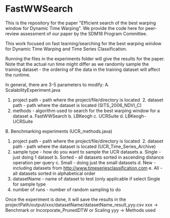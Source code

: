 # FastWWSearch
This is the repository for the paper "Efficient search of the best warping window for Dynamic Time Warping".
We provide the code here for peer-review assessment of our paper by the SDM18 Program Committee.

This work focused on fast learning/searching for the best warping window for Dynamic Time Warping and Time Series Classification. 

Running the files in the experiments folder will give the results for the paper. Note that the actual run time might differ as we randomly sample the training dataset - the ordering of the data in the training dataset will affect the runtime.

In general, there are 3-5 parameters to modify:
A. ScalabilityExperiment.java
  1. project path - path where the project/file/directory is located
  2. dataset path - path where the dataset is located (SITS_2006_NDVI_C)
  3. methods - algorithm used to search for the best warping window for a dataset
    a. FastWWSearch
    b. LBKeogh
    c. UCRSuite
    d. LBKeogh-UCRSuite
    
B. Benchmarking experiments (UCR_methods.java)
  1. project path - path where the project/file/directory is located
  2. dataset path - path where the dataset is located (UCR_Time_Series_Archive)
  3. sample type - how do you want to sample the UCR datasets 
    a. Single - just doing 1 dataset
    b. Sorted - all datasets sorted in ascending distance operation per query
    c. Small - doing just the small datasets
    d. New - including datasets from http://www.timeseriesclassification.com
    e. All - all datasets sorted in alphabetical order
  4. datasetName - name of dataset to test (only applicable if select Single for sample type
  5. number of runs - number of random sampling to do
  
Once the experiment is done, it will save the results in the projectPath/output/xxx/datasetName/datasetName_result_yyy.csv
  xxx -> Benchmark or Incorporate_PrunedDTW or Scaling
  yyy -> Methods used 
